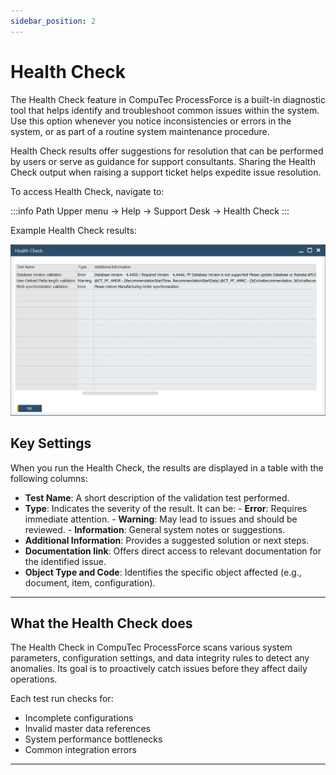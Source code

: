```yaml
---
sidebar_position: 2
---
```


# Health Check

The Health Check feature in CompuTec ProcessForce is a built-in diagnostic tool that helps identify and troubleshoot common issues within the system. Use this option whenever you notice inconsistencies or errors in the system, or as part of a routine system maintenance procedure.

Health Check results offer suggestions for resolution that can be performed by users or serve as guidance for support consultants. Sharing the Health Check output when raising a support ticket helps expedite issue resolution.

To access Health Check, navigate to:

:::info Path
    Upper menu → Help → Support Desk → Health Check
:::

Example Health Check results:

![Health Check](./media/health-check/health-check.webp)

## Key Settings

When you run the Health Check, the results are displayed in a table with the following columns:

- **Test Name**: A short description of the validation test performed.
- **Type**: Indicates the severity of the result. It can be:
        - **Error**: Requires immediate attention.
        - **Warning**: May lead to issues and should be reviewed.
        - **Information**: General system notes or suggestions.
- **Additional Information**: Provides a suggested solution or next steps.
- **Documentation link**: Offers direct access to relevant documentation for the identified issue.
- **Object Type and Code**: Identifies the specific object affected (e.g., document, item, configuration).

---

## What the Health Check does

The Health Check in CompuTec ProcessForce scans various system parameters, configuration settings, and data integrity rules to detect any anomalies. Its goal is to proactively catch issues before they affect daily operations.

Each test run checks for:

- Incomplete configurations
- Invalid master data references
- System performance bottlenecks
- Common integration errors

---
